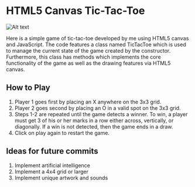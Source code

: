 # HTML5 Canvas Tic-Tac-Toe

![Alt text](https://media.giphy.com/media/TNkhKacTYQCzEsVQ6u/giphy.gif)

Here is a simple game of tic-tac-toe developed by me using HTML5 canvas and JavaScript. The code features a class named TicTacToe which is used to manage the current state of the game created by the constructor. Furthermore, this class has methods which implements the core functionality of the game as well as the drawing features via HTML5 canvas.

## How to Play

1. Player 1 goes first by placing an X anywhere on the 3x3 grid.
2. Player 2 goes second by placing an O in a valid spot on the 3x3 grid.
3. Steps 1-2 are repeated until the game detects a winner. To win, a player must get 3 of his or her marks in a row either across, vertically, or diagonally. If a win is not detected, then the game ends in a draw.
4. Click on play again to restart the game.

## Ideas for future commits

1. Implement artificial intelligence 
2. Implement a 4x4 grid or larger
3. Implement unique artwork and sounds 
